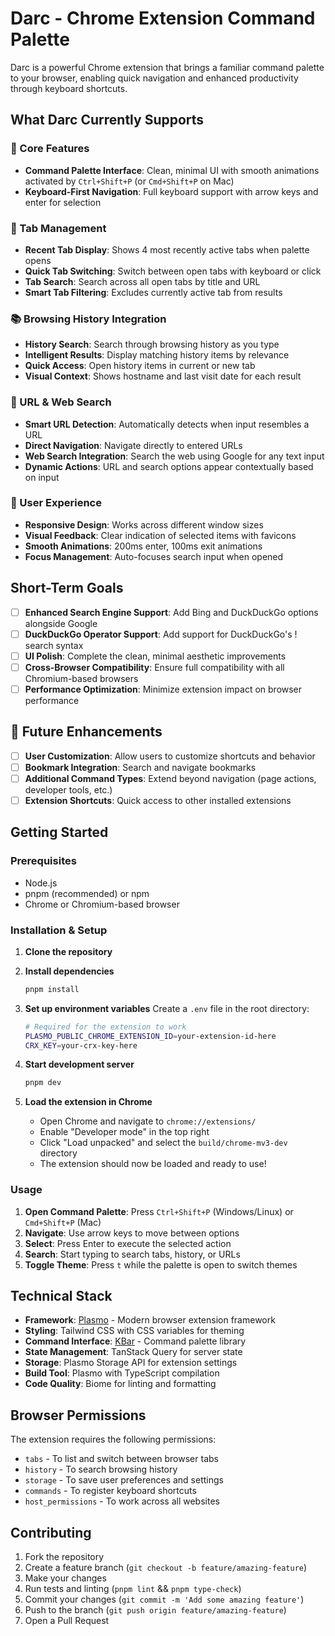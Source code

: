 # Darc - Chrome Extension Command Palette

Darc is a powerful Chrome extension that brings a familiar command palette to your browser, enabling quick navigation and enhanced productivity through keyboard shortcuts.

## What Darc Currently Supports

### 🎯 Core Features

- **Command Palette Interface**: Clean, minimal UI with smooth animations activated by `Ctrl+Shift+P` (or `Cmd+Shift+P` on Mac)
- **Keyboard-First Navigation**: Full keyboard support with arrow keys and enter for selection

### 📑 Tab Management

- **Recent Tab Display**: Shows 4 most recently active tabs when palette opens
- **Quick Tab Switching**: Switch between open tabs with keyboard or click
- **Tab Search**: Search across all open tabs by title and URL
- **Smart Tab Filtering**: Excludes currently active tab from results

### 📚 Browsing History Integration

- **History Search**: Search through browsing history as you type
- **Intelligent Results**: Display matching history items by relevance
- **Quick Access**: Open history items in current or new tab
- **Visual Context**: Shows hostname and last visit date for each result

### 🔗 URL & Web Search

- **Smart URL Detection**: Automatically detects when input resembles a URL
- **Direct Navigation**: Navigate directly to entered URLs
- **Web Search Integration**: Search the web using Google for any text input
- **Dynamic Actions**: URL and search options appear contextually based on input

### 🎨 User Experience

- **Responsive Design**: Works across different window sizes
- **Visual Feedback**: Clear indication of selected items with favicons
- **Smooth Animations**: 200ms enter, 100ms exit animations
- **Focus Management**: Auto-focuses search input when opened

## Short-Term Goals

- [ ] **Enhanced Search Engine Support**: Add Bing and DuckDuckGo options alongside Google
- [ ] **DuckDuckGo Operator Support**: Add support for DuckDuckGo's ! search syntax
- [ ] **UI Polish**: Complete the clean, minimal aesthetic improvements
- [ ] **Cross-Browser Compatibility**: Ensure full compatibility with all Chromium-based browsers
- [ ] **Performance Optimization**: Minimize extension impact on browser performance

## 🔮 Future Enhancements

- [ ] **User Customization**: Allow users to customize shortcuts and behavior
- [ ] **Bookmark Integration**: Search and navigate bookmarks
- [ ] **Additional Command Types**: Extend beyond navigation (page actions, developer tools, etc.)
- [ ] **Extension Shortcuts**: Quick access to other installed extensions

## Getting Started

### Prerequisites

- Node.js
- pnpm (recommended) or npm
- Chrome or Chromium-based browser

### Installation & Setup

1. **Clone the repository**

2. **Install dependencies**

   ```bash
   pnpm install
   ```

3. **Set up environment variables**
   Create a `.env` file in the root directory:

   ```bash
   # Required for the extension to work
   PLASMO_PUBLIC_CHROME_EXTENSION_ID=your-extension-id-here
   CRX_KEY=your-crx-key-here
   ```

4. **Start development server**

   ```bash
   pnpm dev
   ```

5. **Load the extension in Chrome**
   - Open Chrome and navigate to `chrome://extensions/`
   - Enable "Developer mode" in the top right
   - Click "Load unpacked" and select the `build/chrome-mv3-dev` directory
   - The extension should now be loaded and ready to use!

### Usage

1. **Open Command Palette**: Press `Ctrl+Shift+P` (Windows/Linux) or `Cmd+Shift+P` (Mac)
2. **Navigate**: Use arrow keys to move between options
3. **Select**: Press Enter to execute the selected action
4. **Search**: Start typing to search tabs, history, or URLs
5. **Toggle Theme**: Press `t` while the palette is open to switch themes

## Technical Stack

- **Framework**: [Plasmo](https://docs.plasmo.com/) - Modern browser extension framework
- **Styling**: Tailwind CSS with CSS variables for theming
- **Command Interface**: [KBar](https://kbar.vercel.app/) - Command palette library
- **State Management**: TanStack Query for server state
- **Storage**: Plasmo Storage API for extension settings
- **Build Tool**: Plasmo with TypeScript compilation
- **Code Quality**: Biome for linting and formatting

## Browser Permissions

The extension requires the following permissions:

- `tabs` - To list and switch between browser tabs
- `history` - To search browsing history
- `storage` - To save user preferences and settings
- `commands` - To register keyboard shortcuts
- `host_permissions` - To work across all websites

## Contributing

1. Fork the repository
2. Create a feature branch (`git checkout -b feature/amazing-feature`)
3. Make your changes
4. Run tests and linting (`pnpm lint` && `pnpm type-check`)
5. Commit your changes (`git commit -m 'Add some amazing feature'`)
6. Push to the branch (`git push origin feature/amazing-feature`)
7. Open a Pull Request
